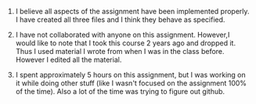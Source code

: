 1. I believe all aspects of the assignment have been implemented properly.
I have created all three files and I think they behave as specified.

2. I have not collaborated with anyone on this assignment. However,I would like
to note that I took this course 2 years ago and dropped it. Thus I used material
I wrote from when I was in the class before. However I edited all the
material.

3. I spent approximately 5 hours on this assignment, but I was working on it
while doing other stuff (like I wasn't focused on the assignment 100% of the
time). Also a lot of the time was trying to figure out github.
